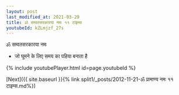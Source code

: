 ```yaml
---
layout: post
last_modified_at: 2021-03-29
title: ॐ सम्वतसरकारया नमः ११ टाइम्स
youtubeId: kZLmjzf_27s
---
```

 
 
 ॐ सम्वतसरकारया नमः  
 
 -  जो घूमने के लिए समय का पहिया बनाता है 
 
  
 
  
 
 
 
 
 
 


{% include youtubePlayer.html id=page.youtubeId %}
 
[Next]({{ site.baseurl }}{% link  split1/_posts/2012-11-21-ॐ प्रामाण्य नमः ११ टाइम्स.md%})
 
